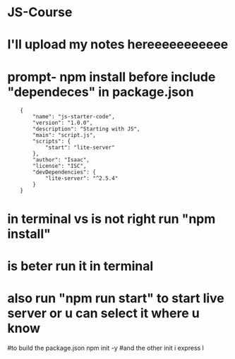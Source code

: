 # JS-Course

# I'll upload my notes hereeeeeeeeeee

# prompt- npm install before include "dependeces" in package.json
        {
            "name": "js-starter-code",
            "version": "1.0.0",
            "description": "Starting with JS",
            "main": "script.js",
            "scripts": {
                "start": "lite-server"
            },
            "author": "Isaac",
            "license": "ISC",
            "devDependencies": {
                "lite-server": "^2.5.4"
            }
        }

# in terminal vs is not right run "npm install" 
# is beter run it in terminal 
# also run "npm run start" to start live server or u can select it where u know

#to build the package.json 
        npm init -y
#and the other
        init i express
        l

